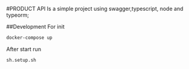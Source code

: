 #PRODUCT API
Is a simple project using swagger,typescript, node and typeorm;

##Development
For init
```bash
docker-compose up
```

After start run

```bash
sh.setup.sh
```
